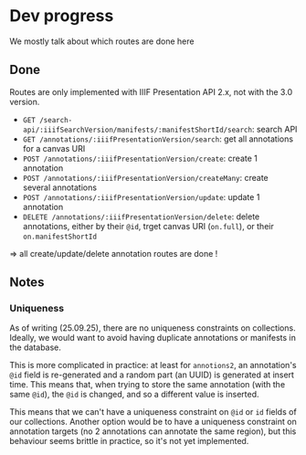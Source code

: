 # Dev progress

We mostly talk about which routes are done here

## Done 

Routes are only implemented with IIIF Presentation API 2.x, not with the 3.0 version.

- `GET /search-api/:iiifSearchVersion/manifests/:manifestShortId/search`: search API
- `GET /annotations/:iiifPresentationVersion/search`: get all annotations for a canvas URI
- `POST /annotations/:iiifPresentationVersion/create`: create 1 annotation
- `POST /annotations/:iiifPresentationVersion/createMany`: create several annotations
- `POST /annotations/:iiifPresentationVersion/update`: update 1 annotation 
- `DELETE /annotations/:iiifPresentationVersion/delete`: delete annotations, either by their `@id`, trget canvas URI (`on.full`), or their `on.manifestShortId`

=> all create/update/delete annotation routes are done !


## Notes

### Uniqueness

As of writing (25.09.25), there are no uniqueness constraints on collections. Ideally, we would want to avoid having duplicate annotations or manifests in the database. 

This is more complicated in practice: at least for `annotions2`, an annotation's `@id` field is re-generated and a random part (an UUID) is generated at insert time. This means that, when trying to store the same annotation (with the same `@id`), the `@id` is changed, and so a different value is inserted. 

This means that we can't have a uniqueness constraint on `@id` or `id` fields of our collections. Another option would be to have a uniqueness constraint on annotation targets (no 2 annotations can annotate the same region), but this behaviour seems brittle in practice, so it's not yet implemented.
